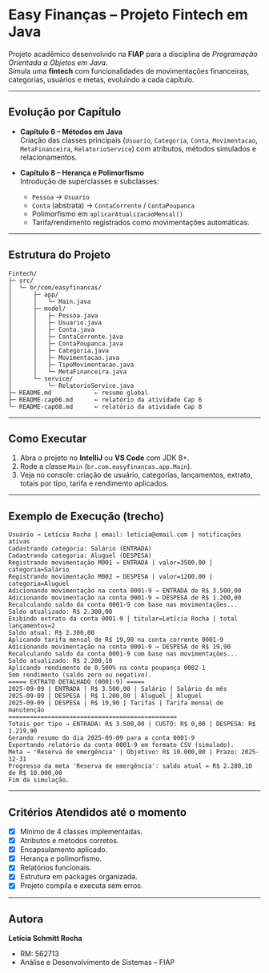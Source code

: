 # Easy Finanças – Projeto Fintech em Java

Projeto acadêmico desenvolvido na **FIAP** para a disciplina de *Programação Orientada a Objetos em Java*.  
Simula uma **fintech** com funcionalidades de movimentações financeiras, categorias, usuários e metas, evoluindo a cada capítulo.

---

## Evolução por Capítulo

- **Capítulo 6 – Métodos em Java**  
  Criação das classes principais (`Usuario`, `Categoria`, `Conta`, `Movimentacao`, `MetaFinanceira`, `RelatorioService`) com atributos, métodos simulados e relacionamentos.

- **Capítulo 8 – Herança e Polimorfismo**  
  Introdução de superclasses e subclasses:
  * `Pessoa` → `Usuario`
  * `Conta` (abstrata) → `ContaCorrente` / `ContaPoupanca`
  * Polimorfismo em `aplicarAtualizacaoMensal()`  
  * Tarifa/rendimento registrados como movimentações automáticas.

---

## Estrutura do Projeto

```
Fintech/
├─ src/
│  └─ br/com/easyfinancas/
│      ├─ app/
│      │   └─ Main.java
│      ├─ model/
│      │   ├─ Pessoa.java
│      │   ├─ Usuario.java
│      │   ├─ Conta.java
│      │   ├─ ContaCorrente.java
│      │   ├─ ContaPoupanca.java
│      │   ├─ Categoria.java
│      │   ├─ Movimentacao.java
│      │   ├─ TipoMovimentacao.java
│      │   └─ MetaFinanceira.java
│      └─ service/
│          └─ RelatorioService.java
├─ README.md            ← resumo global
├─ README-cap06.md      ← relatório da atividade Cap 6
└─ README-cap08.md      ← relatório da atividade Cap 8

```

---

## Como Executar

1. Abra o projeto no **IntelliJ** ou **VS Code** com JDK 8+.  
2. Rode a classe `Main` (`br.com.easyfinancas.app.Main`).  
3. Veja no console: criação de usuário, categorias, lançamentos, extrato, totais por tipo, tarifa e rendimento aplicados.

---

## Exemplo de Execução (trecho)

```
Usuário → Letícia Rocha | email: leticia@email.com | notificações ativas
Cadastrando categoria: Salário (ENTRADA)
Cadastrando categoria: Aluguel (DESPESA)
Registrando movimentação M001 → ENTRADA | valor=3500.00 | categoria=Salário
Registrando movimentação M002 → DESPESA | valor=1200.00 | categoria=Aluguel
Adicionando movimentação na conta 0001-9 → ENTRADA de R$ 3.500,00
Adicionando movimentação na conta 0001-9 → DESPESA de R$ 1.200,00
Recalculando saldo da conta 0001-9 com base nas movimentações...
Saldo atualizado: R$ 2.300,00
Exibindo extrato da conta 0001-9 | titular=Letícia Rocha | total lançamentos=2
Saldo atual: R$ 2.300,00
Aplicando tarifa mensal de R$ 19,90 na conta corrente 0001-9
Adicionando movimentação na conta 0001-9 → DESPESA de R$ 19,90
Recalculando saldo da conta 0001-9 com base nas movimentações...
Saldo atualizado: R$ 2.280,10
Aplicando rendimento de 0.500% na conta poupança 0002-1
Sem rendimento (saldo zero ou negativo).
===== EXTRATO DETALHADO (0001-9) =====
2025-09-09 | ENTRADA | R$ 3.500,00 | Salário | Salário do mês
2025-09-09 | DESPESA | R$ 1.200,00 | Aluguel | Aluguel
2025-09-09 | DESPESA | R$ 19,90 | Tarifas | Tarifa mensal de manutenção
===============================================
Totais por tipo → ENTRADA: R$ 3.500,00 | CUSTO: R$ 0,00 | DESPESA: R$ 1.219,90
Gerando resumo do dia 2025-09-09 para a conta 0001-9
Exportando relatório da conta 0001-9 em formato CSV (simulado).
Meta → 'Reserva de emergência' | Objetivo: R$ 10.000,00 | Prazo: 2025-12-31
Progresso da meta 'Reserva de emergência': saldo atual = R$ 2.280,10 de R$ 10.000,00
Fim da simulação.
```

---

## Critérios Atendidos até o momento

- [x] Mínimo de 4 classes implementadas.  
- [x] Atributos e métodos corretos.  
- [x] Encapsulamento aplicado.  
- [x] Herança e polimorfismo.  
- [x] Relatórios funcionais.  
- [x] Estrutura em packages organizada.  
- [x] Projeto compila e executa sem erros.  

---

## Autora

**Letícia Schmitt Rocha**  
- RM: 562713
- Análise e Desenvolvimento de Sistemas – FIAP